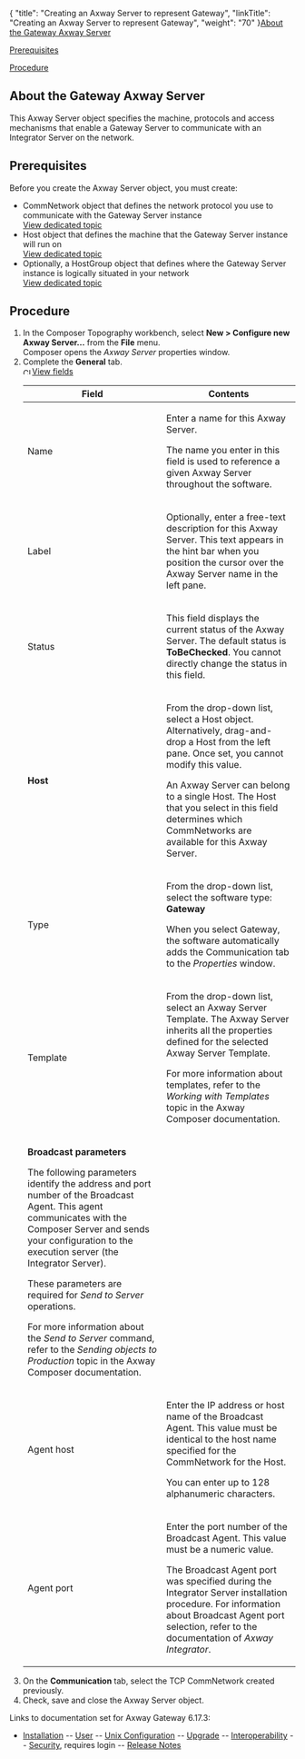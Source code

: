 {
    "title": "Creating an Axway Server to represent Gateway",
    "linkTitle": "Creating an Axway Server to represent Gateway",
    "weight": "70"
}[About the Gateway Axway Server](#about_gtw_synch_serv)

[Prerequisites](#prereq_gtw_sync_serv)

[Procedure](#procedure_gtw_synch_serv)

<span id="about_gtw_synch_serv"></span>

## About the Gateway Axway Server

This Axway Server object specifies the machine, protocols and access mechanisms that enable a Gateway Server to communicate with an Integrator Server on the network.

<span id="prereq_gtw_sync_serv"></span>

## Prerequisites

Before you create the Axway Server object, you must create:

-   CommNetwork object that defines the network protocol you use to communicate with the Gateway Server instance  
    [View dedicated topic](../t_cmpsr_createcmntwk)
-   Host object that defines the machine that the Gateway Server instance will run on  
    [View dedicated
    topic](../t_cmpsr_createhost)
-   Optionally, a HostGroup object that defines where the Gateway Server instance is logically situated in your network  
    [View dedicated topic](../t_cmpsr_createhostgroup)

<span id="procedure_gtw_synch_serv"></span>

## Procedure

1.  In the Composer Topography
    workbench, select **New > Configure
    new Axway Server...** from the **File**
    menu.  
    Composer opens the *Axway Server* properties window.
2.  Complete the **General** tab.  
    <a href="#" class="MCToggler MCTogglerHead MCTogglerHotSpot MCToggler_Open toggler MCTogglerHotSpot_ MCHotSpotImage"><img src="/Images/Gateway/transparent.gif" class="MCToggler_Image_Icon" width="16" height="11" alt="Closed" />View fields</a>
    <table>
       <thead>
          <tr>
    <th class="HeadE-Column1-Header1">Field         </th>
    <th class="HeadD-Column1-Header1">Contents         </th>
          </tr>
       </thead>
       <tbody>
          <tr>
             <td><p>Name</p>         </td>
             <td><p>Enter a name for this Axway Server.</p>
    <p>The name you enter in this field is used
    to reference a given Axway Server throughout the software.</p>         </td>
          </tr>
          <tr>
             <td><p>Label</p>         </td>
             <td><p>Optionally, enter a free-text description
    for this Axway Server. This text appears in the hint bar when you
    position the cursor over the Axway Server name in the left pane.</p>         </td>
          </tr>
          <tr>
             <td><p>Status</p>         </td>
             <td><p>This field displays the current status of
    the Axway Server. The default status is <strong>ToBeChecked</strong>.
    You cannot directly change the status in this field.</p>         </td>
          </tr>
          <tr>
             <td><p><strong>Host</strong></p>         </td>
             <td><p>From the drop-down list, select a Host object.
    Alternatively, drag-and-drop a Host from the left pane. Once set, you cannot
    modify this value.</p>
    <p>An Axway Server can belong to a single
    Host. The Host that you select in this field determines which CommNetworks
    are available for this Axway Server.</p>         </td>
          </tr>
          <tr>
             <td><p>Type</p>         </td>
             <td><p>From the drop-down list, select the software
    type: <strong>Gateway</strong></p>
    <p>When you select Gateway, the software automatically
    adds the Communication tab to the <span style="font-style: italic;">Properties</span> window.</p>         </td>
          </tr>
          <tr>
             <td><p><span id="Template"></span>Template</p>         </td>
             <td><p>From the drop-down list, select an Axway
    Server Template. The Axway Server inherits all the properties defined
    for the selected Axway Server Template.</p>
    <p>For more information about templates, refer
    to the <span style="font-style: italic;">Working with Templates</span> topic in the Axway Composer documentation.</p>         </td>
          </tr>
          <tr>
             <td><p><strong>Broadcast parameters</strong></p>
    <p>The following parameters identify the address and port
    number of the Broadcast Agent. This agent communicates with the Composer
    Server and sends your configuration to the execution server (the Integrator
    Server).</p>
    <p>These parameters are required for <span style="font-style: italic;">Send
    to Server</span> operations.</p>
    <p>For more information about the <span style="font-style: italic;">Send
    to Server</span> command, refer to the <span style="font-style: italic;">Sending objects to Production</span> topic in the Axway Composer documentation.</p>         </td>
          </tr>
          <tr>
             <td><p>Agent host</p>         </td>
             <td><p>Enter the IP address or host name of the Broadcast
    Agent. This value must be identical to the host name specified for the
    CommNetwork for the Host.</p>
    <p>You can enter
    up to 128 alphanumeric characters.</p>         </td>
          </tr>
          <tr>
             <td><p>Agent port</p>         </td>
             <td><p>Enter the port number of the Broadcast Agent.
    This value must be a numeric value.</p>
    <p>The Broadcast Agent port was specified during
    the Integrator Server installation procedure. For information about Broadcast
    Agent port selection, refer to the documentation of <span style="font-style: italic;">Axway <span class="mc-variable suite_variables.IntegratorName variable">Integrator</span></span>.</p>         </td>
          </tr>
       </tbody>
    </table>
3.  On the **Communication** tab, select the TCP CommNetwork created previously.
4.  Check, save and close the Axway Server object.

Links to documentation set for Axway Gateway <span class="mc-variable axway_variables.Release_Number variable">6.17.3</span>:

-   [Installation](#) -- [User](#) -- [Unix Configuration](#) -- [Upgrade](#) -- [Interoperability](#) -- [Security](#), requires login -- [Release Notes](#)
